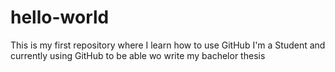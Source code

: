 # hello-world
This is my first repository where I learn how to use GitHub
I'm a Student and currently using GitHub to be able wo write my bachelor thesis

